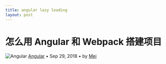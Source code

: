 ```yaml
---
title: angular lazy loading
layout: post
---
```


# 怎么用 Angular 和 Webpack 搭建项目

<div class="title-meta">
    <span><img class="itle-category-img" src="../../../assets/images/categories/angular.svg" alt="Angular"></span>
    <span><a class="github-link" href="/2018/09/28/angular.html">Angular</a></span>
    <span class="title-bullet">•</span>
    <span>Sep 29, 2018</span>
    <span class="title-bullet">•</span>
    <span>by <a class="github-link" href="http://github.com/limeii">Mei</a></span>
</div>